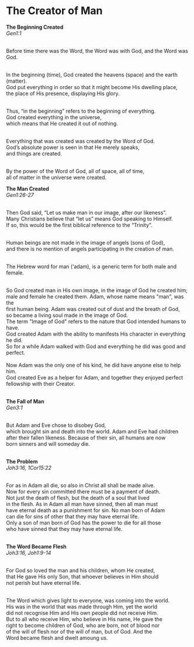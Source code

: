 # The Creator of Man

<strong>The Beginning Created</strong><br/>
<i>Gen1:1</i><br/><br/>

Before time there was the Word, the Word was with God, and the Word was God.<br/><br/>

In the beginning (time), God created the heavens (space) and the earth (matter). <br/>
God put everything in order so that it might become His dwelling place,<br/>
the place of His presence, displaying His glory.<br/><br/>

Thus, “in the beginning” refers to the beginning of everything.<br/> 
God created everything in the universe,<br/> 
which means that He created it out of nothing.<br/><br/>

Everything that was created was created by the Word of God.<br/>
God’s absolute power is seen in that He merely speaks,<br/>
and things are created.<br/><br/>

By the power of the Word of God, all of space, all of time,<br/>
all of matter in the universe were created.

<b>The Man Created</b><br/>
<i>Gen1:26-27</i><br/><br/>

Then God said, “Let us make man in our image, after our likeness”.<br/>
Many Christians believe that “let us” means God speaking to Himself.<br/>
If so, this would be the first biblical reference to the “Trinity”.<br/><br/>

Human beings are not made in the image of angels (sons of God),<br/>
and there is no mention of angels participating in the creation of man.<br/><br/>

The Hebrew word for man (‘adam), is a generic term for both male and female.<br/><br/>

So God created man in His own image, in the image of God he created him;<br/>
male and female he created them. Adam, whose name means "man", was the <br/>
first human being. Adam was created out of dust and the breath of God, <br/>
so became a living soul made in the image of God.<br/><brl/>
The term "Image of God" refers to the nature that God intended humans to have.<br/>
God created Adam with the ability to manifests His character in everything he did.<br/>
So for a while Adam walked with God and everything he did was good and perfect.<br/><br/>
Now Adam was the only one of his kind, he did have anyone else to help him.<br/>
God created Eve as a helper for Adam, and together they enjoyed perfect<br/>
fellowship with their Creator.<br/><br/>

<b>The Fall of Man</b><br/>
<i>Gen3:1</i><br/><br/>

But Adam and Eve chose to disobey God,<br/>
which brought sin and death into the world. Adam and Eve had children<br/>
after their fallen likeness. Because of their sin, all humans are now<br/>
born sinners and will someday die.<br/><br/>

<b>The Problem</b></br>
<i>Joh3:16, 1Cor15:22</i><br/><br/>

For as in Adam all die, so also in Christ all shall be made alive.<br/>
Now for every sin committed there must be a payment of death.<br/>
Not just the death of flesh, but the death of a soul that lived<br/>
in the flesh. As in Adam all man have sinned, then all man must<br/>
have eternal death as a punishment for sin. No man born of Adam<br/>
can die for sins of other that they may have eternal life.<br/>
Only a son of man born of God has the power to die for all those<br/>
who have sinned that they may have eternal life.<br/><br/>

<b>The Word Became Flesh</b></br>
<i>Joh3:16, Joh1:9-14</i><br/><br/>

For God so loved the man and his children, whom He created,<br/>
that He gave His only Son, that whoever believes in Him should<br/>
not perish but have eternal life.<br/><br/>

The Word which gives light to everyone, was coming into the world.<br/>
His was in the world that was made through Him, yet the world<br/>
did not recognise Him and His own people did not receive Him.<br/>
But to all who receive Him, who believe in His name, He gave the<br/>
right to become children of God, who are born, not of blood nor<br/>
of the will of flesh nor of the will of man, but of God. And the<br/>
Word became flesh and dwelt amoung us.

